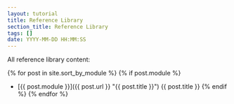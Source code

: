 ```yaml
---
layout: tutorial
title: Reference Library
section_title: Reference Library
tags: []
date: YYYY-MM-DD HH:MM:SS
---
```


<section>

All reference library content:

{% for post in site.sort_by_module %}
{% if post.module %}
* [{{ post.module }}]({{ post.url }} "{{ post.title }}") <span class="sub">{{ post.title }}</span>
{% endif %}
{% endfor %}
</section>